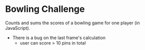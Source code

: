 
Bowling Challenge
=================

Counts and sums the scores of a bowling game for one player (in JavaScript).

* There is a bug on the last frame's calculation 
    * user can score > 10 pins in total 